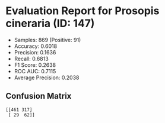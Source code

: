 # Evaluation Report for Prosopis cineraria (ID: 147)
- Samples: 869 (Positive: 91)
- Accuracy: 0.6018
- Precision: 0.1636
- Recall: 0.6813
- F1 Score: 0.2638
- ROC AUC: 0.7115
- Average Precision: 0.2038

## Confusion Matrix
```
[[461 317]
 [ 29  62]]
```